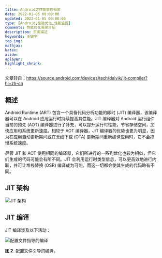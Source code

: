 ```yaml
---
title: Android之性能监控框架
date: 2022-01-05 00:00:00
updated: 2022-01-05 00:00:00
type: [Android,性能优化,性能监控]
comments: 性能优化框架介绍
description: 页面描述
keywords: 关键字
top_img:
mathjax:
katex:
aside:
aplayer:
highlight_shrink:
---
```




文章转自：https://source.android.com/devices/tech/dalvik/jit-compiler?hl=zh-cn

## 概述

Android Runtime (ART) 包含一个具备代码分析功能的即时 (JIT) 编译器，该编译器可以在 Android 应用运行时持续提高其性能。JIT 编译器对 Android 运行组件当前的预先 (AOT) 编译器进行了补充，可以提升运行时性能，节省存储空间，加快应用和系统更新速度。相较于 AOT 编译器，JIT 编译器的优势也更为明显，因为在应用自动更新期间或在无线下载 (OTA) 更新期间重新编译应用时，它不会拖慢系统速度。

尽管 JIT 和 AOT 使用相同的编译器，它们所进行的一系列优化也较为相似，但它们生成的代码可能会有所不同。JIT 会利用运行时类型信息，可以更高效地进行内联，并可让堆栈替换 (OSR) 编译成为可能，而这一切都会使其生成的代码略有不同。

## JIT 架构

![JIT 架构](https://source.android.com/devices/tech/dalvik/images/jit-arch.png?hl=zh-cn)

## JIT 编译

JIT 编译涉及以下活动：

![配置文件指导的编译](https://source.android.com/devices/tech/dalvik/images/jit-profile-comp.png?hl=zh-cn)

**图 2.** 配置文件引导的编译。






